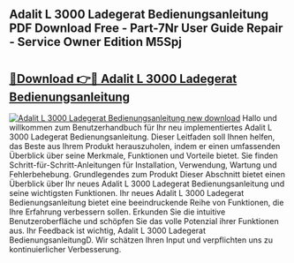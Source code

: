 ## Adalit L 3000 Ladegerat Bedienungsanleitung PDF Download Free - Part-7Nr User Guide Repair - Service Owner Edition M5Spj

# <h2><a href="http://df0841l.blite.top/?on=Adalit+L+3000+Ladegerat+Bedienungsanleitung">🔗Download 👉🔴 Adalit L 3000 Ladegerat Bedienungsanleitung</a></h2>

[![Adalit L 3000 Ladegerat Bedienungsanleitung new download](https://i.imgur.com/lujVjoI.png)](http://df0841l.blite.top/?on=Adalit+L+3000+Ladegerat+Bedienungsanleitung)
Hallo und willkommen zum Benutzerhandbuch für Ihr neu implementiertes Adalit L 3000 Ladegerat Bedienungsanleitung. Dieser Leitfaden soll Ihnen helfen, das Beste aus Ihrem Produkt herauszuholen, indem er einen umfassenden Überblick über seine Merkmale, Funktionen und Vorteile bietet. Sie finden Schritt-für-Schritt-Anleitungen für Installation, Verwendung, Wartung und Fehlerbehebung. Grundlegendes zum Produkt Dieser Abschnitt bietet einen Überblick über Ihr neues Adalit L 3000 Ladegerat Bedienungsanleitung und seine wichtigsten Funktionen. Ihr neues Adalit L 3000 Ladegerat Bedienungsanleitung bietet eine beeindruckende Reihe von Funktionen, die Ihre Erfahrung verbessern sollen. Erkunden Sie die intuitive Benutzeroberfläche und schöpfen Sie das volle Potenzial ihrer Funktionen aus. Ihr Feedback ist wichtig, Adalit L 3000 Ladegerat BedienungsanleitungD. Wir schätzen Ihren Input und verpflichten uns zu kontinuierlicher Verbesserung.
